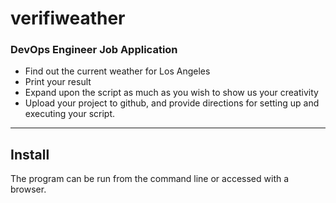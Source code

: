 # verifiweather #

### DevOps Engineer Job Application ###

* Find out the current weather for Los Angeles
* Print your result
* Expand upon the script as much as you wish to show us your creativity
* Upload your project to github, and provide directions for setting up and executing your script.

---
## Install ##
The program can be run from the command line or accessed with a browser.
